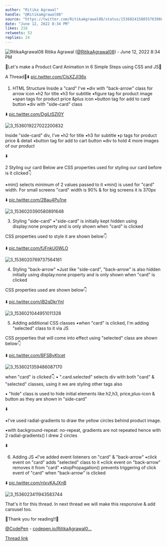 ```yaml
---
author: "Ritika Agrawal"
handle: "@RitikaAgrawal08"
source: "https://twitter.com/RitikaAgrawal08/status/1536024158055763968"
date: "June 12, 2022 8:34 PM"
likes: 218
retweets: 53
replies: 24
---
```

![RitikaAgrawal08](https://pbs.twimg.com/profile_images/1536045260253515776/BNiSS_c1_normal.jpg)
Ritika Agrawal ([@RitikaAgrawal08](https://twitter.com/RitikaAgrawal08)) - June 12, 2022 8:34 PM

🔸Let's make a Product Card Animation in 6 Simple Steps using CSS and JS🔸

A Thread🧵⬇️ [pic.twitter.com/ClsXZJI36x](https://twitter.com/RitikaAgrawal08/status/1536024158055763968/video/1)

1. HTML Structure
Inside a "card" I've
▪️div with "back-arrow" class for arrow icon
▪️h2 for title
▪️h3 for subtitle
▪️figure tag for product image
▪️span tags for product price &plus icon
▪️button tag for add to card button
▪️div with "side-card" class

⬇️ [pic.twitter.com/DgiLtSZI0Y](https://twitter.com/RitikaAgrawal08/status/1536024167425839105/photo/1)

![3_1536019227022200832](https://pbs.twimg.com/media/FVEJWUrUEAAATNO.jpg)

Inside "side-card" div, I've
▪️h2 for title
▪️h3 for subtitle
▪️p tags for product price & detail
▪️button tag for add to cart button
▪️div to hold 4 more images of our product

⬇️

2 Styling our card
Below are CSS properties used for styling our card before is it clicked👇

▪️min() selects minimum of 2 values passed to it
▪️min() is used for "card" width. For small screens "card" width is 90% & for big screens it is 370px

⬇️ [pic.twitter.com/2Bau4Pu1ne](https://twitter.com/RitikaAgrawal08/status/1536024180021374976/photo/1)

![3_1536020390580891648](https://pbs.twimg.com/media/FVEKaDRUsAAnSyp.jpg)

3. Styling "side-card"
▪️"side-card" is initially kept hidden using display:none property and is only shown when "card" is clicked

CSS properties used to style it are shown below👇

⬇️ [pic.twitter.com/fJFnkU0WLO](https://twitter.com/RitikaAgrawal08/status/1536024187612975109/photo/1)

![3_1536020769737564161](https://pbs.twimg.com/media/FVEKwHvUYAEsTq5.jpg)

4. Styling "back-arrow"
▪️Just like "side-card", "back-arrow" is also hidden initially using display:none property and is only shown when "card" is clicked

CSS properties used are shown below👇

⬇️ [pic.twitter.com/iB2qDkrYnl](https://twitter.com/RitikaAgrawal08/status/1536024194487488512/photo/1)

![3_1536021044951011328](https://pbs.twimg.com/media/FVELAI_UUAAR1rx.jpg)

5. Adding additional CSS classes
▪️when "card" is clicked, I'm adding "selected" class to it via JS

CSS properties that will come into effect using "selected" class are shown below👇

⬇️ [pic.twitter.com/BFSByKtcet](https://twitter.com/RitikaAgrawal08/status/1536024201542262784/photo/1)

![3_1536021359486087170](https://pbs.twimg.com/media/FVELScuUsAIU_Gj.jpg)

when "card" is clicked👇
▪️ ".card.selected" selects div with both "card" & "selected" classes, using it we are styling other tags also

▪️ "hide" class is used to hide initial elements like h2,h3, price,plus-icon & button as they are shown in "side-card"

⬇️

▪️I've used radial-gradients to draw the yellow circles behind product image. 

▪️with background-repeat: no-repeat, gradients are not repeated hence with 2 radial-gradients() I drew 2 circles

⬇️

6. Adding JS
▪️I've added event listeners on "card" & "back-arrow"
▪️click event on "card" adds "selected" class to it
▪️click event on "back-arrow" removes it from "card"
▪️stopPropagation() prevents triggering of click event of "card" when "back-arrow" is clicked

⬇️ [pic.twitter.com/nIxvKAJXnB](https://twitter.com/RitikaAgrawal08/status/1536024215035338752/photo/1)

![3_1536023411943583744](https://pbs.twimg.com/media/FVENJ6uUsAA75o3.jpg)

That's it for this thread. In next thread we will make this responsive & add carousel too. 

🔸Thank you for reading!!🔸

[@CodePen](https://twitter.com/CodePen) - [codepen.io/RitikaAgrawal0…](https://codepen.io/RitikaAgrawal08/full/gOvZaPV)

[Thread link](https://twitter.com/RitikaAgrawal08/status/1536024158055763968)